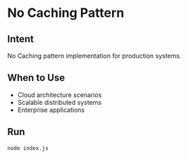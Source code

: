 # No Caching Pattern

## Intent
No Caching pattern implementation for production systems.

## When to Use
- Cloud architecture scenarios
- Scalable distributed systems
- Enterprise applications

## Run
```bash
node index.js
```
